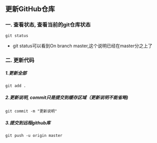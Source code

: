 ## 更新GitHub仓库
### 一. 查看状态, 查看当前的git仓库状态

    git status
-   git status可以看到On branch master,这个说明已经在master分之上了


### 二. 更新代码
##### 1.更新全部
    git add .
##### 2.更新说明, commit只是提交到缓存区域（更新说明不能省略)

    git commit -m "更新说明"
##### 3.提交到远程github库

    git push -u origin master
